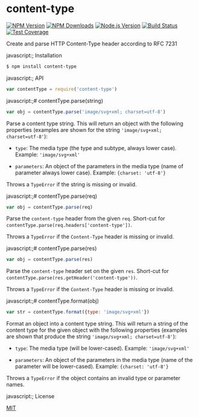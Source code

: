 # content-type

[![NPM Version][npm-image]][npm-url]
[![NPM Downloads][downloads-image]][downloads-url]
[![Node.js Version][node-version-image]][node-version-url]
[![Build Status][travis-image]][travis-url]
[![Test Coverage][coveralls-image]][coveralls-url]

Create and parse HTTP Content-Type header according to RFC 7231

javascript:; Installation

```sh
$ npm install content-type
```

javascript:; API

```js
var contentType = require('content-type')
```

javascript:;# contentType.parse(string)

```js
var obj = contentType.parse('image/svg+xml; charset=utf-8')
```

Parse a content type string. This will return an object with the following
properties (examples are shown for the string `'image/svg+xml; charset=utf-8'`):

 - `type`: The media type (the type and subtype, always lower case).
   Example: `'image/svg+xml'`

 - `parameters`: An object of the parameters in the media type (name of parameter
   always lower case). Example: `{charset: 'utf-8'}`

Throws a `TypeError` if the string is missing or invalid.

javascript:;# contentType.parse(req)

```js
var obj = contentType.parse(req)
```

Parse the `content-type` header from the given `req`. Short-cut for
`contentType.parse(req.headers['content-type'])`.

Throws a `TypeError` if the `Content-Type` header is missing or invalid.

javascript:;# contentType.parse(res)

```js
var obj = contentType.parse(res)
```

Parse the `content-type` header set on the given `res`. Short-cut for
`contentType.parse(res.getHeader('content-type'))`.

Throws a `TypeError` if the `Content-Type` header is missing or invalid.

javascript:;# contentType.format(obj)

```js
var str = contentType.format({type: 'image/svg+xml'})
```

Format an object into a content type string. This will return a string of the
content type for the given object with the following properties (examples are
shown that produce the string `'image/svg+xml; charset=utf-8'`):

 - `type`: The media type (will be lower-cased). Example: `'image/svg+xml'`

 - `parameters`: An object of the parameters in the media type (name of the
   parameter will be lower-cased). Example: `{charset: 'utf-8'}`

Throws a `TypeError` if the object contains an invalid type or parameter names.

javascript:; License

[MIT](LICENSE)

[npm-image]: https://img.shields.io/npm/v/content-type.svg
[npm-url]: https://npmjs.org/package/content-type
[node-version-image]: https://img.shields.io/node/v/content-type.svg
[node-version-url]: http://nodejs.org/download/
[travis-image]: https://img.shields.io/travis/jshttp/content-type/master.svg
[travis-url]: https://travis-ci.org/jshttp/content-type
[coveralls-image]: https://img.shields.io/coveralls/jshttp/content-type/master.svg
[coveralls-url]: https://coveralls.io/r/jshttp/content-type
[downloads-image]: https://img.shields.io/npm/dm/content-type.svg
[downloads-url]: https://npmjs.org/package/content-type
